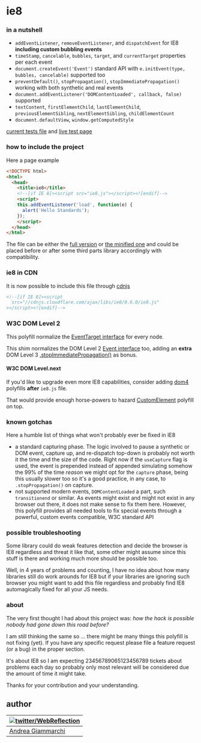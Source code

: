 ie8
===

### in a nutshell

 * `addEventListener`, `removeEventListener`, and `dispatchEvent` for IE8 **including custom bubbling events**
 * `timeStamp`, `cancelable`, `bubbles`, `target`, and `currentTarget` properties per each event
 * `document.createEvent('Event')` standard API  with `e.initEvent(type, bubbles, cancelable)` supported too
 * `preventDefault()`, `stopPropagation()`, `stopImmediatePropagation()` working with both synthetic and real events
 * `document.addEventListener('DOMContentLoaded', callback, false)` supported
 * `textContent`, `firstElementChild`, `lastElementChild`, `previousElementSibling`, `nextElementSibling`, `childElementCount`
 * `document.defaultView`, `window.getComputedStyle`

[current tests file](test/ie8.js) and [live test page](http://webreflection.github.io/ie8/test/)


### how to include the project
Here a page example
```html
<!DOCTYPE html>
<html>
  <head>
    <title>ie8</title>
    <!--[if IE 8]><script src="ie8.js"></script><![endif]-->
    <script>
    this.addEventListener('load', function(e) {
      alert('Hello Standards');
    });
    </script>
  </head>
</html>
```
The file can be either the [full version](build/ie8.max.js) or [the minified one](build/ie8.js) and could be placed before or after some third parts library accordingly with compatibility.

### ie8 in CDN
It is now possible to include this file through [cdnjs](http://www.cdnjs.com)
```html
<!--[if IE 8]><script
  src="//cdnjs.cloudflare.com/ajax/libs/ie8/0.6.0/ie8.js"
></script><![endif]-->
```

### W3C DOM Level 2
This polyfill normalize the [EventTarget interface](http://www.w3.org/TR/DOM-Level-2-Events/events.html#Events-Registration-interfaces) for every node.

This shim normalizes the DOM Level 2 [Event interface](http://www.w3.org/TR/DOM-Level-2-Events/events.html#Events-interface) too, adding an **extra** DOM Level 3 [.stopImmediatePropagation()](http://www.w3.org/TR/DOM-Level-3-Events/#events-event-type-stopImmediatePropagation) as bonus.


#### W3C DOM Level.next
If you'd like to upgrade even more IE8 capabilities, consider adding [dom4](https://github.com/WebReflection/dom4#dom4) polyfills **after** `ie8.js` file.

That would provide enough horse-powers to hazard [CustomElement](https://github.com/WebReflection/document-register-element#document-register-element) polyfill on top.


### known gotchas
Here a humble list of things what won't probably ever be fixed in IE8

  * a standard capturing phase. The logic involved to pause a synthetic or DOM event, capture up, and re-dispatch top-down is probably not worth it the time and the size of the code. Right now if the `useCapture` flag is used, the event is prepended instead of appended simulating somehow the 99% of the time *reason* we might opt for the `capture` phase, being this usually slower too so it's a good practice, in any case, to `.stopPropagation()` on capture.
  * not supported modern events, `DOMContentLoaded` a part, such `transitionend` or similar. As events might exist and might not exist in any browser out there, it does not make sense to fix them here. However, this polyfill provides all needed tools to fix special events through a powerful, custom events compatible, W3C standard API


### possible troubleshooting
Some library could do weak features detection and decide the browser is IE8 regardless and threat it like that, some other might assume since this stuff is there and working much more should be possible too.

Well, in 4 years of problems and counting, I have no idea about how many libraries still do work arounds for IE8 but if your libraries are ignoring such browser you might want to add this file regardless and probably find IE8 automagically fixed for all your JS needs.


### about
The very first thought I had about this project was: _how the hack is possible nobody had gone down this road before?_

I am still thinking the same so ... there might be many things this polyfill is not fixing (yet).
If you have any specific request please file a feature request (or a bug) in the proper section.

It's about IE8 so I am expecting 23456789065123456789 tickets about problems each day so probably only most relevant will be considered due the amount of time it might take.

Thanks for your contribution and your understanding.


## author

| [![twitter/WebReflection](http://www.3site.eu/graphic/blogspot_profile.gif)](http://twitter.com/WebReflection "Follow @WebReflection on Twitter") |
|---|
| [Andrea Giammarchi](http://webreflection.blogspot.com/) |